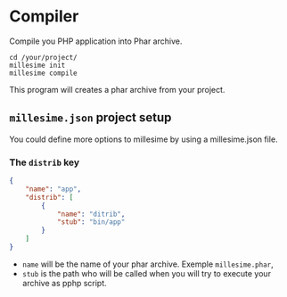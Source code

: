 # Compiler

Compile you PHP application into Phar archive.

```
cd /your/project/
millesime init
millesime compile
```

This program will creates a phar archive from your project.


## `millesime.json` project setup

You could define more options to millesime by using a millesime.json file.

### The `distrib` key

```json
{
	"name": "app",
    "distrib": [
        {
            "name": "ditrib",
            "stub": "bin/app"
        }
    ]
}
```

- `name` will be the name of your phar archive. Exemple `millesime.phar`,
- `stub` is the path who will be called when you will try to execute your archive as pphp script.
